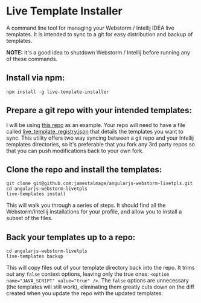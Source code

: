 Live Template Installer
=======================

A command line tool for managing your Webstorm / Intellij IDEA live templates. It is intended to sync to a git for easy distribution and backup of templates.

**NOTE:** It's a good idea to shutdown Webstorm / Intellij before running any of these commands.

Install via npm:
----------------
```
npm install -g live-template-installer
```

Prepare a git repo with your intended templates:
------------------------------------------------
I will be using [this repo](https://github.com/jamestalmage/angularjs-webstorm-livetpls) as an example. Your repo will need to have a file called [live_template_registry.json](https://github.com/jamestalmage/angularjs-webstorm-livetpls/blob/master/live_template_registry.json) that details the templates you want to sync. This utility offers two way syncing between a git repo and your Intellij templates directories, so it's preferable that you fork any 3rd party repos so that you can push modifications back to your own fork.

Clone the repo and install the templates:
-----------------------------------------
```
git clone git@github.com:jamestalmage/angularjs-webstorm-livetpls.git
cd angularjs-webstorm-livetpls
live-templates install
```
This will walk you through a series of steps. It should find all the Webstorm/Intellij installations for your profile, and allow you to install a subset of the files.

Back your templates up to a repo:
---------------------------------
```
cd angularjs-webstorm-livetpls
live-templates backup
```
This will copy files out of your template directory back into the repo. It trims out any `false` context options, leaving only the true ones: `<option name="JAVA_SCRIPT" value="true" />`. The `false` options are unnecessary (the templates will still work), eliminating them greatly cuts down on the diff created when you update the repo with the updated templates.